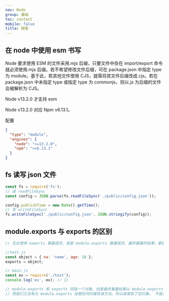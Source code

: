 ```yaml
---
nav: Node
group: 基础
toc: content
mobile: false
title: 随笔
---
```


## 在 node 中使用 esm 书写

Node 要求使用 ESM 的文件采用.mjs 后缀，只要文件中存在 import/export 命令就必须使用.mjs 后缀。若不希望修改文件后缀，可在 package.json 中指定 type 为 module。基于此，若其他文件使用 CJS，就需将其文件后缀改成.cjs。若在 package.json 中未指定 type 或指定 type 为 commonjs，则以.js 为后缀的文件会被解析为 CJS。

Node v13.2.0 才支持 esm

Node v13.2.0 对应 Npm v6.13.1。

配置

```json
{
  "type": "module",
  "engines": {
    "node": ">=13.2.0",
    "npm": ">=6.13.1"
  }
}
```

## fs 读写 json 文件

```js
const fs = require('fs');
// 读 readFileSync
const config = JSON.parse(fs.readFileSync('./public/config.json'));

config.publishTime = new Date().getTime();
// 写 writeFileSync
fs.writeFileSync('./public/config.json', JSON.stringify(config));
```

## module.exports 与 exports 的区别

```js
// 无论使用 exports 暴露成员，或是 module.exports 暴露成员，最终暴露的结果，都是以 module.exports 所指向的对象为准。

//test.js
const object = { na: 'name', age: 18 };
exports = object;

// main.js
const ex = require('./test');
console.log('ex', ex); // {}

// module.exports 和 exports 同指一个对象，但是最终暴露结果以 module.exports 的为准，上面的代码中，exports 改变了指向，
// 而我们又没有为 module.exports 挂载任何的属性或方法，所以就拿到了空对象。 不能对 exports 直接赋值，不会有任何效果
```
